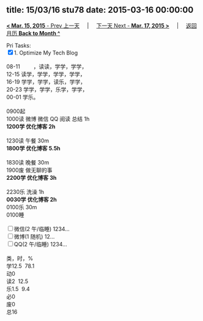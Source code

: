 title: 15/03/16 stu78
date: 2015-03-16 00:00:00
---
[**< Mar. 15, 2015** - Prev 上一天](/lifelogs/2015/03/d15.html) &nbsp; &nbsp; | &nbsp; &nbsp; [下一天 Next - **Mar. 17, 2015 >**](/lifelogs/2015/03/d17.html) &nbsp; &nbsp; |  &nbsp; &nbsp; [返回月历 **Back to Month ^**](/lifelogs/2015/03/index.html)
<br/><div>Pri Tasks:<br/><input type="checkbox" checked="true" />1. Optimize My Tech Blog</div><div><div><br/></div>08-11         ，读读，学学，学学，<br/>12-15 读学，学学，学学，学学，<br/>16-19 学学，学学，读乐，学学，<br/>20-23 学学，学学，乐学，学学，<div>00-01 学乐。</div><div><br/></div>0900起<br/>1000读 微博 微信 QQ 阅读 总结 1h</div><div><b>1200学 优化博客 2h</b><div><br/></div>1230读 午餐 30m<br/><b>1800学 优化博客 5.5h</b> <br/><div><br/></div>1830读 晚餐 30m<br/>1900废 做无聊的事</div><div><b>2200学 优化博客 3h</b><div><br/></div>2230乐 洗澡 1h<br/><b>0030学 优化博客 2h</b></div><div>0100乐 30m</div><div>0100睡</div><div><br/><input type="checkbox" />微信(2 午/临睡) 1234… <br/><input type="checkbox" />微博(1 随机) 12…<br/><input type="checkbox" />QQ(2 午/临睡) 1234…<br/><div><br/></div>类，时，%<br/>学12.5  78.1<br/>动0<br/>读2  12.5<br/>乐1.5  9.4<br/>必0<br/>废0<br/>总16</div>